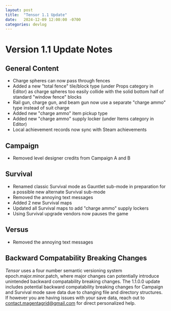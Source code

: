 ```yaml
---
layout: post
title:  "Tensor 1.1 Update"
date:   2024-12-09 12:00:00 -0700
categories: devlog
---
```


# Version 1.1 Update Notes
## General Content
- Charge spheres can now pass through fences
- Added a new "total fence" tile/block type (under Props category in Editor) as charge spheres too easily collide with the solid bottom half of standard "window fence" blocks
- Rail gun, charge gun, and beam gun now use a separate "charge ammo" type instead of suit charge
- Added new "charge ammo" item pickup type
- Added new "charge ammo" supply locker (under Items category in Editor)
- Local achievement records now sync with Steam achievements
## Campaign
- Removed level designer credits from Campaign A and B
## Survival
- Renamed classic Survival mode as Gauntlet sub-mode in preparation for a possible new alternate Survival sub-mode
- Removed the annoying text messages
- Added 2 new Survival maps
- Updated all Survival maps to add "charge ammo" supply lockers
- Using Survival upgrade vendors now pauses the game
## Versus
- Removed the annoying text messages

## Backward Compatability Breaking Changes
*Tensor* uses a four number semantic versioning system epoch.major.minor.patch, where major changes can potentially introduce unintended backward compatability breaking changes. The 1.1.0.0 update includes potential backward compatability breaking changes for Campaign and Survival mode save data due to changing file and directory structures. If however you are having issues with your save data, reach out to [contact.magentagrid@gmail.com](mailto:contact.magentagrid@gmail.com) for direct personalized help.